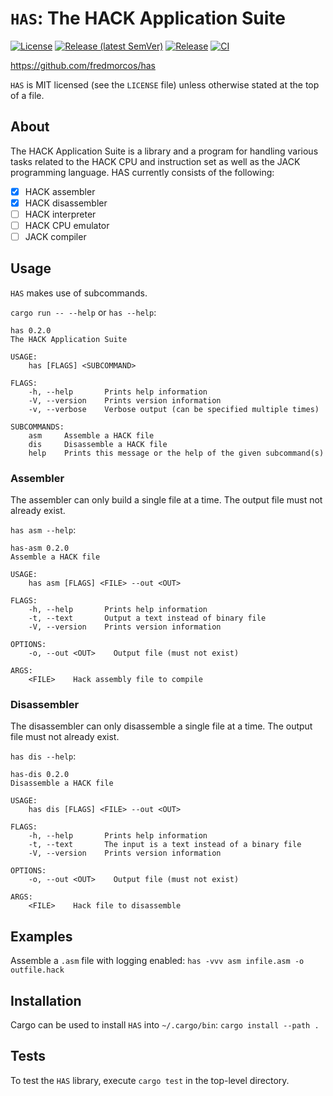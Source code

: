 # `HAS`: The HACK Application Suite

[![License](https://img.shields.io/github/license/fredmorcos/has?style=for-the-badge)](https://github.com/fredmorcos/has/blob/master/LICENSE)
[![Release (latest SemVer)](https://img.shields.io/github/v/release/fredmorcos/has?sort=semver&style=for-the-badge)](https://github.com/fredmorcos/has/releases)
[![Release](https://img.shields.io/github/workflow/status/fredmorcos/has/Release?label=Release&style=for-the-badge)](https://github.com/fredmorcos/has/releases)
[![CI](https://img.shields.io/github/workflow/status/fredmorcos/has/CI?label=Master&style=for-the-badge)](https://github.com/fredmorcos/has/actions)

https://github.com/fredmorcos/has

`HAS` is MIT licensed (see the `LICENSE` file) unless otherwise stated
at the top of a file.

## About

The HACK Application Suite is a library and a program for handling
various tasks related to the HACK CPU and instruction set as well as
the JACK programming language. HAS currently consists of the
following:

- [x] HACK assembler
- [x] HACK disassembler
- [ ] HACK interpreter
- [ ] HACK CPU emulator
- [ ] JACK compiler

## Usage

`HAS` makes use of subcommands.

`cargo run -- --help` or `has --help`:

```
has 0.2.0
The HACK Application Suite

USAGE:
    has [FLAGS] <SUBCOMMAND>

FLAGS:
    -h, --help       Prints help information
    -V, --version    Prints version information
    -v, --verbose    Verbose output (can be specified multiple times)

SUBCOMMANDS:
    asm     Assemble a HACK file
    dis     Disassemble a HACK file
    help    Prints this message or the help of the given subcommand(s)
```

### Assembler

The assembler can only build a single file at a time. The output file
must not already exist.

`has asm --help`:

```
has-asm 0.2.0
Assemble a HACK file

USAGE:
    has asm [FLAGS] <FILE> --out <OUT>

FLAGS:
    -h, --help       Prints help information
    -t, --text       Output a text instead of binary file
    -V, --version    Prints version information

OPTIONS:
    -o, --out <OUT>    Output file (must not exist)

ARGS:
    <FILE>    Hack assembly file to compile
```

### Disassembler

The disassembler can only disassemble a single file at a time. The
output file must not already exist.

`has dis --help`:

```
has-dis 0.2.0
Disassemble a HACK file

USAGE:
    has dis [FLAGS] <FILE> --out <OUT>

FLAGS:
    -h, --help       Prints help information
    -t, --text       The input is a text instead of a binary file
    -V, --version    Prints version information

OPTIONS:
    -o, --out <OUT>    Output file (must not exist)

ARGS:
    <FILE>    Hack file to disassemble
```

## Examples

Assemble a `.asm` file with logging enabled: `has -vvv asm infile.asm -o outfile.hack`

## Installation

Cargo can be used to install `HAS` into `~/.cargo/bin`: `cargo install --path .`

## Tests

To test the `HAS` library, execute `cargo test` in the top-level directory.
